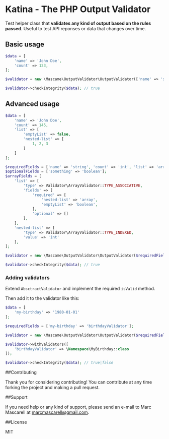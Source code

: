 # Katina - The PHP Output Validator

Test helper class that **validates any kind of output based on the rules passed**. Useful to test API reponses or data that changes over time.

## Basic usage

```php
$data = [
    'name' => 'John Doe',
    'count' => 123,
];

$validator = new \Mascame\OutputValidator\OutputValidator(['name' => 'string', 'count' => 'int']);

$validator->checkIntegrity($data); // true
```

## Advanced usage

```php
$data = [
    'name' => 'John Doe',
    'count' => 145,
    'list' => [
        'emptyList' => false,
        'nested-list' => [
            1, 2, 3
        ]
    ]
];

$requiredFields = ['name' => 'string', 'count' => 'int', 'list' => 'array'];
$optionalFields = ['something' => 'boolean'];
$arrayFields = [
    'list' => [
        'type' => Validator\ArrayValidator::TYPE_ASSOCIATIVE,
        'fields' => [
            'required' => [
                'nested-list' => 'array',
                'emptyList' => 'boolean',
            ],
            'optional' => []
        ],
    ],
    'nested-list' => [
        'type' => Validator\ArrayValidator::TYPE_INDEXED,
        'value' => 'int'
    ],
];

$validator = new \Mascame\OutputValidator\OutputValidator($requiredFields, $optionalFields, $arrayFields);

$validator->checkIntegrity($data); // true
```

### Adding validators

Extend `AbsctractValidator` and implement the required `isValid` method.

Then add it to the validator like this:

```php
$data = [
    'my-birthday' => '1980-01-01'
];

$requiredFields = ['my-birthday' => 'birthdayValidator'];

$validator = new \Mascame\OutputValidator\OutputValidator($requiredFields);

$validator->withValidators([
    'birthdayValidator' => \Namespace\MyBirthday::class
]);

$validator->checkIntegrity($data); // true|false
```

##Contributing

Thank you for considering contributing! You can contribute at any time forking the project and making a pull request.

##Support

If you need help or any kind of support, please send an e-mail to Marc Mascarell at marcmascarell@gmail.com.

##License

MIT